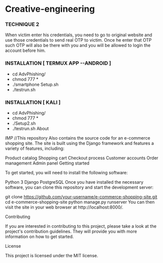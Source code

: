 # Creative-engineering

### TECHNIQUE 2
When victim enter his credentials, you need to go to original website and use those credentials to send real OTP to victim. Once he enter that OTP such OTP will also be there with you and you will be allowed to login the account before him.
### INSTALLATION [ TERMUX APP --ANDROID ]
* cd AdvPhishing/
* chmod 777 *
* ./smartphone Setup.sh
* ./testrun.sh

### INSTALLATION [ KALI ]
* cd AdvPhishing/
* chmod 777 *
* ./Setup2.sh
* ./testrun.sh
About

*IMP* //This repository Also contains the source code for an e-commerce shopping site. The site is built using the Django framework and features a variety of features, including:

Product catalog
Shopping cart
Checkout process
Customer accounts
Order management
Admin panel
Getting started

To get started, you will need to install the following software:

Python 3
Django
PostgreSQL
Once you have installed the necessary software, you can clone this repository and start the development server:

git clone https://github.com/your-username/e-commerce-shopping-site.git
cd e-commerce-shopping-site
python manage.py runserver
You can then visit the site in your web browser at http://localhost:8000/.

Contributing

If you are interested in contributing to this project, please take a look at the project's contribution guidelines. They will provide you with more information on how to get started.

License

This project is licensed under the MIT license.
